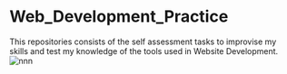 # Web_Development_Practice
This repositories consists of the self assessment tasks to improvise my skills and test my knowledge of the tools used in Website Development.
![nnn](snaps2/code6.2.png)
